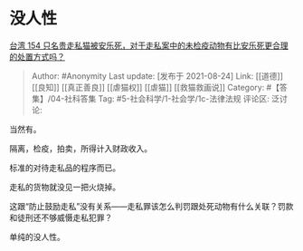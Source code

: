 # 没人性
[台湾 154 只名贵走私猫被安乐死，对于走私案中的未检疫动物有比安乐死更合理的处置方式吗？](https://www.zhihu.com/question/482057788/answer/2081045839)

> Author: #Anonymity
> Last update: [发布于 2021-08-24]
> Link: [[道德]] [[良知]] [[真正善良]] [[虐猫权]] [[虐猫]] [[救猫救画说]]
> Category: #【答集】/04-社科答集
> Tag: #5-社会科学/1-社会学/1c-法律法规 
> 评论区:
> 泛讨论:

当然有。

隔离，检疫，拍卖，所得计入财政收入。

标准的对待走私品的程序而已。

走私的货物就没见一把火烧掉。

这跟“防止鼓励走私”没有关系——走私罪该怎么判罚跟处死动物有什么关联？罚款和徒刑还不够威慑走私犯罪？

单纯的没人性。
